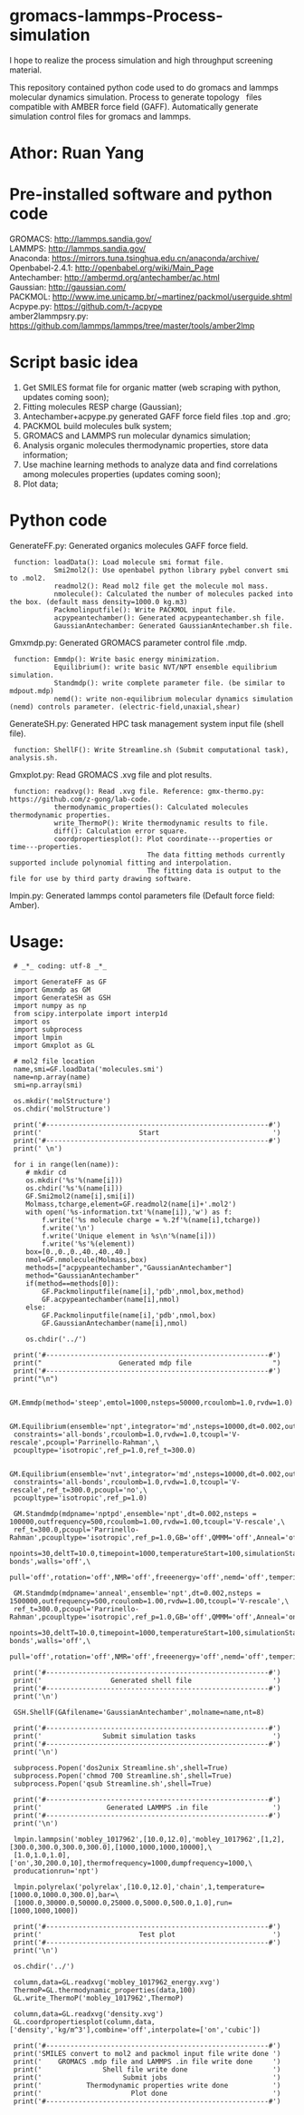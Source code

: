 # gromacs-lammps-Process-simulation  

  I hope to realize the process simulation and high throughput screening material.

  This repository contained  python code used to do gromacs and lammps molecular dynamics simulation. Process to generate topology   files compatible with AMBER force field (GAFF). Automatically generate simulation control files for gromacs and lammps.   
  
# Athor: Ruan Yang
  
# Pre-installed software and python code 

  GROMACS: http://lammps.sandia.gov/  
  LAMMPS: http://lammps.sandia.gov/  
  Anaconda: https://mirrors.tuna.tsinghua.edu.cn/anaconda/archive/  
  Openbabel-2.4.1: http://openbabel.org/wiki/Main_Page  
  Antechamber: http://ambermd.org/antechamber/ac.html  
  Gaussian: http://gaussian.com/  
  PACKMOL: http://www.ime.unicamp.br/~martinez/packmol/userguide.shtml  
  Acpype.py: https://github.com/t-/acpype  
  amber2lammpsry.py: https://github.com/lammps/lammps/tree/master/tools/amber2lmp  
  
 # Script basic idea  
   
   1. Get SMILES format file for organic matter (web scraping with python, updates coming soon);  
   2. Fitting molecules RESP charge (Gaussian);  
   3. Antechamber+acpype.py generated GAFF force field files .top and .gro;  
   4. PACKMOL build molecules bulk system;  
   5. GROMACS and LAMMPS run molecular dynamics simulation;  
   6. Analysis organic molecules thermodynamic properties, store data information;  
   7. Use machine learning methods to analyze data and find correlations among molecules properties (updates coming soon);  
   8. Plot data;  
   
 # Python code  
   
   GenerateFF.py: Generated organics molecules GAFF force field.
     
     function: loadData(): Load molecule smi format file.  
               Smi2mol2(): Use openbabel python library pybel convert smi to .mol2.
               readmol2(): Read mol2 file get the molecule mol mass.
               nmolecule(): Calculated the number of molecules packed into the box. (default mass density=1000.0 kg.m3)
               Packmolinputfile(): Write PACKMOL input file.
               acpypeantechamber(): Generated acpypeantechamber.sh file.
               GaussianAntechamber: Generated GaussianAntechamber.sh file.
               
   Gmxmdp.py: Generated GROMACS parameter control file .mdp.
   
     function: Emmdp(): Write basic energy minimization.  
               Equilibrium(): write basic NVT/NPT ensemble equilibrium simulation.
               Standmdp(): write complete parameter file. (be similar to mdpout.mdp)
               nemd(): write non-equilibrium molecular dynamics simulation (nemd) controls parameter. (electric-field,unaxial,shear)
               
   GenerateSH.py: Generated HPC task management system input file (shell file).  
   
     function: ShellF(): Write Streamline.sh (Submit computational task), analysis.sh.
               
     
   Gmxplot.py: Read GROMACS .xvg file and plot results.
   
     function: readxvg(): Read .xvg file. Reference: gmx-thermo.py: https://github.com/z-gong/lab-code.
               thermodynamic_properties(): Calculated molecules thermodynamic properties.
               write_ThermoP(): Write thermodynamic results to file.
               diff(): Calculation error square.
               coordpropertiesplot(): Plot coordinate---properties or time---properties. 
                                      The data fitting methods currently supported include polynomial fitting and interpolation. 
                                      The fitting data is output to the file for use by third party drawing software.
                                      
   lmpin.py: Generated lammps contol parameters file (Default force field: Amber).   
               
 # Usage:
 
     # _*_ coding: utf-8 _*_

     import GenerateFF as GF
     import Gmxmdp as GM
     import GenerateSH as GSH
     import numpy as np
     from scipy.interpolate import interp1d
     import os
     import subprocess
     import lmpin
     import Gmxplot as GL
     
     # mol2 file location
     name,smi=GF.loadData('molecules.smi')
     name=np.array(name)
     smi=np.array(smi)
     
     os.mkdir('molStructure')
     os.chdir('molStructure')
     
     print('#-------------------------------------------------------#')
     print('                        Start                            ')
     print('#-------------------------------------------------------#')
     print(' \n')
     
     for i in range(len(name)):
     	# mkdir cd 
     	os.mkdir('%s'%(name[i]))
     	os.chdir('%s'%(name[i]))
     	GF.Smi2mol2(name[i],smi[i])
     	Molmass,tcharge,element=GF.readmol2(name[i]+'.mol2')
     	with open('%s-information.txt'%(name[i]),'w') as f:
     		f.write('%s molecule charge = %.2f'%(name[i],tcharge))
     		f.write('\n')
     		f.write('Unique element in %s\n'%(name[i]))
     		f.write('%s'%(element))
     	box=[0.,0.,0.,40.,40.,40.]
     	nmol=GF.nmolecule(Molmass,box)
     	methods=["acpypeantechamber","GaussianAntechamber"]
     	method="GaussianAntechamber"
     	if(method==methods[0]):
     		GF.Packmolinputfile(name[i],'pdb',nmol,box,method)
     		GF.acpypeantechamber(name[i],nmol)
     	else:
     		GF.Packmolinputfile(name[i],'pdb',nmol,box)
     		GF.GaussianAntechamber(name[i],nmol)
     	
     	os.chdir('../')
     	
     print('#-------------------------------------------------------#')
     print("                   Generated mdp file                    ")
     print('#-------------------------------------------------------#')
     print("\n")
     
     GM.Emmdp(method='steep',emtol=1000,nsteps=50000,rcoulomb=1.0,rvdw=1.0)	
     
     GM.Equilibrium(ensemble='npt',integrator='md',nsteps=10000,dt=0.002,outfrequency=500,\
     constraints='all-bonds',rcoulomb=1.0,rvdw=1.0,tcoupl='V-rescale',pcoupl='Parrinello-Rahman',\
     pcoupltype='isotropic',ref_p=1.0,ref_t=300.0)
     
     GM.Equilibrium(ensemble='nvt',integrator='md',nsteps=10000,dt=0.002,outfrequency=500,\
     constraints='all-bonds',rcoulomb=1.0,rvdw=1.0,tcoupl='V-rescale',ref_t=300.0,pcoupl='no',\
     pcoupltype='isotropic',ref_p=1.0)
     
     GM.Standmdp(mdpname='nptpd',ensemble='npt',dt=0.002,nsteps = 100000,outfrequency=500,rcoulomb=1.00,rvdw=1.00,tcoupl='V-rescale',\
     ref_t=300.0,pcoupl='Parrinello-Rahman',pcoupltype='isotropic',ref_p=1.0,GB='off',QMMM='off',Anneal='off',annealmethod='single',\
     npoints=30,deltT=10.0,timepoint=1000,temperatureStart=100,simulationState='new',constraints='all-bonds',walls='off',\
     pull='off',rotation='off',NMR='off',freeenergy='off',nemd='off',tempering='off',electric='off',electrophysiology='off')		
     
     GM.Standmdp(mdpname='anneal',ensemble='npt',dt=0.002,nsteps = 1500000,outfrequency=500,rcoulomb=1.00,rvdw=1.00,tcoupl='V-rescale',\
     ref_t=300.0,pcoupl='Parrinello-Rahman',pcoupltype='isotropic',ref_p=1.0,GB='off',QMMM='off',Anneal='on',annealmethod='single',\
     npoints=30,deltT=10.0,timepoint=1000,temperatureStart=100,simulationState='new',constraints='all-bonds',walls='off',\
     pull='off',rotation='off',NMR='off',freeenergy='off',nemd='off',tempering='off',electric='off',electrophysiology='off')		
     
     print('#-------------------------------------------------------#')
     print('                 Generated shell file                    ')
     print('#-------------------------------------------------------#')
     print('\n')
     
     GSH.ShellF(GAfilename='GaussianAntechamber',molname=name,nt=8)
     
     print('#-------------------------------------------------------#')
     print('               Submit simulation tasks                   ')
     print('#-------------------------------------------------------#')
     print('\n')
     
     subprocess.Popen('dos2unix Streamline.sh',shell=True)
     subprocess.Popen('chmod 700 Streamline.sh',shell=True)
     subprocess.Popen('qsub Streamline.sh',shell=True)
     
     print('#-------------------------------------------------------#')
     print('                Generated LAMMPS .in file                ')
     print('#-------------------------------------------------------#')
     print('\n')
     
     lmpin.lammpsin('mobley_1017962',[10.0,12.0],'mobley_1017962',[1,2],[300.0,300.0,300.0,300.0],[1000,1000,1000,10000],\
     [1.0,1.0,1.0],['on',30,200.0,10],thermofrequency=1000,dumpfrequency=1000,\
     producationrun='npt')
     
     lmpin.polyrelax('polyrelax',[10.0,12.0],'chain',1,temperature=[1000.0,1000.0,300.0],bar=\
     [1000.0,30000.0,50000.0,25000.0,5000.0,500.0,1.0],run=[1000,1000,1000])
     
     print('#-------------------------------------------------------#')
     print('                        Test plot                        ')
     print('#-------------------------------------------------------#')
     print('\n')
     
     os.chdir('../')
     
     column,data=GL.readxvg('mobley_1017962_energy.xvg')
     ThermoP=GL.thermodynamic_properties(data,100)
     GL.write_ThermoP('mobley_1017962',ThermoP)
     
     column,data=GL.readxvg('density.xvg')
     GL.coordpropertiesplot(column,data,['density','kg/m^3'],combine='off',interpolate=['on','cubic'])
     	
     print('#-------------------------------------------------------#')
     print('SMILES convert to mol2 and packmol input file write done ')
     print('    GROMACS .mdp file and LAMMPS .in file write done     ')
     print('               Shell file write done                     ')
     print('                    Submit jobs                          ')
     print('           Thermodynamic properties write done           ')
     print('                      Plot done                          ')
     print('#-------------------------------------------------------#')


    
 
   
  
  
  
  

  


